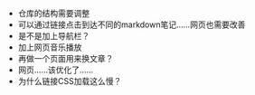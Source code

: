 - 仓库的结构需要调整
- 可以通过链接点击到达不同的markdown笔记……网页也需要改善
- 是不是加上导航栏？
- 加上网页音乐播放
- 再做一个页面用来换文章？
- 网页……该优化了……
- 为什么链接CSS加载这么慢？
